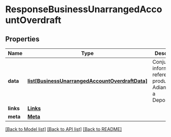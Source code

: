 # ResponseBusinessUnarrangedAccountOverdraft

## Properties
Name | Type | Description | Notes
------------ | ------------- | ------------- | -------------
**data** | [**list[BusinessUnarrangedAccountOverdraftData]**](BusinessUnarrangedAccountOverdraftData.md) | Conjunto de informações referente ao produto Adiantamento a Depositantes. | 
**links** | [**Links**](Links.md) |  | 
**meta** | [**Meta**](Meta.md) |  | 

[[Back to Model list]](../README.md#documentation-for-models) [[Back to API list]](../README.md#documentation-for-api-endpoints) [[Back to README]](../README.md)

